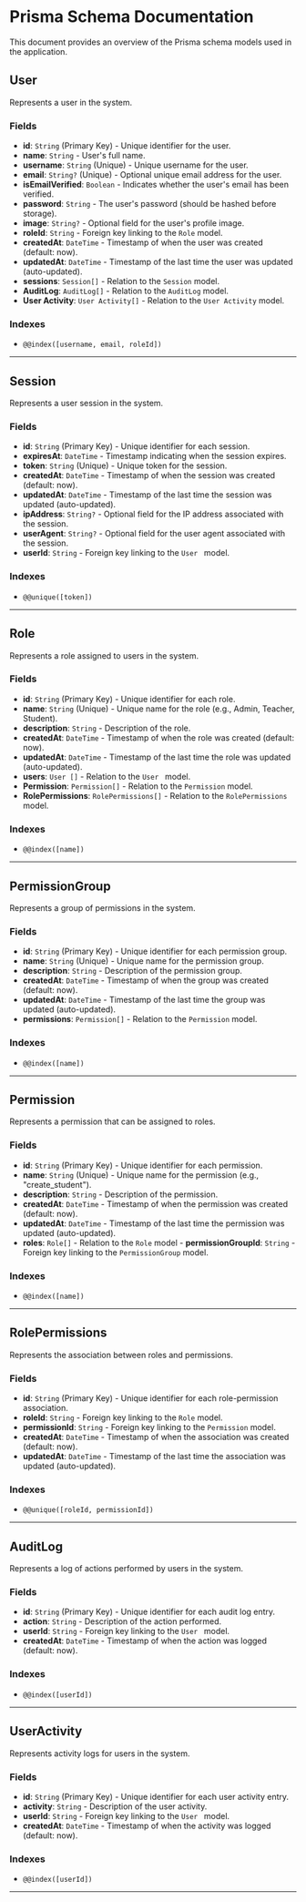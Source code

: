 # Prisma Schema Documentation

This document provides an overview of the Prisma schema models used in the application.

## User

Represents a user in the system.

### Fields

- **id**: `String` (Primary Key) - Unique identifier for the user.
- **name**: `String` - User's full name.
- **username**: `String` (Unique) - Unique username for the user.
- **email**: `String?` (Unique) - Optional unique email address for the user.
- **isEmailVerified**: `Boolean` - Indicates whether the user's email has been verified.
- **password**: `String` - The user's password (should be hashed before storage).
- **image**: `String?` - Optional field for the user's profile image.
- **roleId**: `String` - Foreign key linking to the `Role` model.
- **createdAt**: `DateTime` - Timestamp of when the user was created (default: now).
- **updatedAt**: `DateTime` - Timestamp of the last time the user was updated (auto-updated).
- **sessions**: `Session[]` - Relation to the `Session` model.
- **AuditLog**: `AuditLog[]` - Relation to the `AuditLog` model.
- **User Activity**: `User Activity[]` - Relation to the `User Activity` model.

### Indexes

- `@@index([username, email, roleId])`

---

## Session

Represents a user session in the system.

### Fields

- **id**: `String` (Primary Key) - Unique identifier for each session.
- **expiresAt**: `DateTime` - Timestamp indicating when the session expires.
- **token**: `String` (Unique) - Unique token for the session.
- **createdAt**: `DateTime` - Timestamp of when the session was created (default: now).
- **updatedAt**: `DateTime` - Timestamp of the last time the session was updated (auto-updated).
- **ipAddress**: `String?` - Optional field for the IP address associated with the session.
- **userAgent**: `String?` - Optional field for the user agent associated with the session.
- **userId**: `String` - Foreign key linking to the `User ` model.

### Indexes

- `@@unique([token])`

---

## Role

Represents a role assigned to users in the system.

### Fields

- **id**: `String` (Primary Key) - Unique identifier for each role.
- **name**: `String` (Unique) - Unique name for the role (e.g., Admin, Teacher, Student).
- **description**: `String` - Description of the role.
- **createdAt**: `DateTime` - Timestamp of when the role was created (default: now).
- **updatedAt**: `DateTime` - Timestamp of the last time the role was updated (auto-updated).
- **users**: `User []` - Relation to the `User ` model.
- **Permission**: `Permission[]` - Relation to the `Permission` model.
- **RolePermissions**: `RolePermissions[]` - Relation to the `RolePermissions` model.

### Indexes

- `@@index([name])`

---

## PermissionGroup

Represents a group of permissions in the system.

### Fields

- **id**: `String` (Primary Key) - Unique identifier for each permission group.
- **name**: `String` (Unique) - Unique name for the permission group.
- **description**: `String` - Description of the permission group.
- **createdAt**: `DateTime` - Timestamp of when the group was created (default: now).
- **updatedAt**: `DateTime` - Timestamp of the last time the group was updated (auto-updated).
- **permissions**: `Permission[]` - Relation to the `Permission` model.

### Indexes

- `@@index([name])`

---

## Permission

Represents a permission that can be assigned to roles.

### Fields

- **id**: `String` (Primary Key) - Unique identifier for each permission.
- **name**: `String` (Unique) - Unique name for the permission (e.g., "create_student").
- **description**: `String` - Description of the permission.
- **createdAt**: `DateTime` - Timestamp of when the permission was created (default: now).
- **updatedAt**: `DateTime` - Timestamp of the last time the permission was updated (auto-updated).
- **roles**: `Role[]` - Relation to the `Role` model - **permissionGroupId**: `String` - Foreign key linking to the `PermissionGroup` model.

### Indexes

- `@@index([name])`

---

## RolePermissions

Represents the association between roles and permissions.

### Fields

- **id**: `String` (Primary Key) - Unique identifier for each role-permission association.
- **roleId**: `String` - Foreign key linking to the `Role` model.
- **permissionId**: `String` - Foreign key linking to the `Permission` model.
- **createdAt**: `DateTime` - Timestamp of when the association was created (default: now).
- **updatedAt**: `DateTime` - Timestamp of the last time the association was updated (auto-updated).

### Indexes

- `@@unique([roleId, permissionId])`

---

## AuditLog

Represents a log of actions performed by users in the system.

### Fields

- **id**: `String` (Primary Key) - Unique identifier for each audit log entry.
- **action**: `String` - Description of the action performed.
- **userId**: `String` - Foreign key linking to the `User ` model.
- **createdAt**: `DateTime` - Timestamp of when the action was logged (default: now).

### Indexes

- `@@index([userId])`

---

## UserActivity

Represents activity logs for users in the system.

### Fields

- **id**: `String` (Primary Key) - Unique identifier for each user activity entry.
- **activity**: `String` - Description of the user activity.
- **userId**: `String` - Foreign key linking to the `User ` model.
- **createdAt**: `DateTime` - Timestamp of when the activity was logged (default: now).

### Indexes

- `@@index([userId])`

---